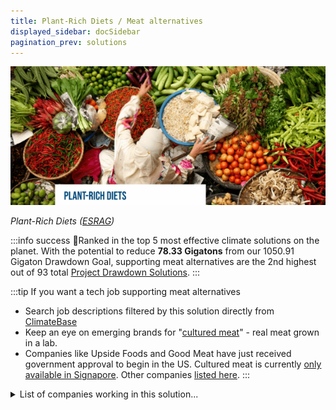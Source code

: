 ```yaml
---
title: Plant-Rich Diets / Meat alternatives
displayed_sidebar: docSidebar
pagination_prev: solutions
---
```

![](/../static/img/plant-rich-diets.png)

*Plant-Rich Diets ([ESRAG](https://esragdev.com/project/plant-rich-diets/))*

:::info success 🏅Ranked in the top 5 most effective climate solutions on the planet.
 With the potential to reduce **78.33 Gigatons** from our 1050.91 Gigaton Drawdown Goal, supporting meat alternatives are the 2nd highest out of 93 total [Project Drawdown Solutions](../solutions-explorer).
:::

:::tip If you want a tech job supporting meat alternatives
* Search job descriptions filtered by this solution directly from [ClimateBase](https://climatebase.org/jobs?l=&q=&drawdown_solutions=Plant-Rich+Diets&p=0&remote=false)
* Keep an eye on emerging brands for "[cultured meat](#progress-made)" - real meat grown in a lab.
* Companies like Upside Foods and Good Meat have just received government approval to begin in the US. Cultured meat is currently [only available in Signapore](https://www.bbc.com/news/business-65784505).  Other companies [listed here](https://www.labiotech.eu/best-biotech/cultured-meat-companies/).
:::

<!--!!! info "We are tracking closely - join our mailing ist"-->

<details>
        <summary>List of companies working in this solution...</summary>
        Experimental feature. Exciting Updates Underway!
        <div>
            <ul>
             
                <li><a href="https://thevegetarianbutcher.com">The Vegetarian Butcher</a></li>
            
                <li><a href="https://emergyfoods.com/">Emergy Food</a></li>
            
                <li><a href="https://www.plantiblefoods.com/">Plantible</a></li>
            
                <li><a href="https://buywithimpact.com/">Buy With Impact</a></li>
            
                <li><a href="https://www.memphismeats.com">Memphis Meats</a></li>
            
                <li><a href="https://www.meatable.com/">Meatable</a></li>
            
                <li><a href="https://clarafoods.com">Clara Foods</a></li>
            
                <li><a href="https://knoweatall.co/">Knoweatall</a></li>
            
                <li><a href="https://apeelsciences.com">Apeel Sciences</a></li>
            
                <li><a href="https://bittyfoods.com">Bitty Foods</a></li>
            
                <li><a href="https://snact.co.uk">Snact</a></li>
            
            </ul>
        </div>
        </details>

:::company
  #### [Jobs listed in this solution at Climatebase](https://climatebase.org/jobs?l=&q=&drawdown_solutions=Plant-Rich+Diets)
:::
## Overview

- By reducing worldwide cattle numbers, we can achieve immediate climate gains due to methane's short half-life. Additionally, industrial livestock reduction prevents destruction of biodiverse habitat that are ideal [land sinks](../sector-land-sinks).
- Beef is more [resource-intensive](https://www.wri.org/insights/6-pressing-questions-about-beef-and-climate-change-answered) than other meats, and animal-based foods require more resources than plant-based foods.
- Shifting towards plant-based diets offers the greatest potential for positive impact, surpassing increased yields, agricultural efficiency, and reduced food waste.

## Progress Made

<iframe width="560" height="315" src="https://www.youtube.com/embed/XdkskowAHkY" title="YouTube video player" frameborder="0" allow="accelerometer; autoplay; clipboard-write; encrypted-media; gyroscope; picture-in-picture; web-share" allowfullscreen></iframe>

Food design technologies are revolutionizing plant-based options, enhancing taste and aroma. Advancements like extrudable fat technology, introducing new food resources, and climate-first supply chain technologies are transforming the way we eat. Embracing these innovations allows us to make sustainable choices for a healthier future.

Here are the [latest technology](https://gfi.org/science/the-science-of-plant-based-meat/) developments:

* Lab-grown meat (CBM): Stem cells from animal biopsy are grown in bioreactors to form muscle, fat, and connective tissue for meat production.
* Plant- and fungi-based meat (PBM): Plant ingredients undergo sourcing, processing, and formulation stages to replace functional components in animal products through R&D.
* Recreate products have a low background flavor: The goal is to maintain a low background flavor in products without overpowering the subtler tastes of conventional meat or seafood.

## Key Players

Here is a list of 10 prominent players in the plant-based meat market:

1. Beyond Meat
2. Impossible Foods Inc.
3. Morningstar Farms
4. Quorn Foods
5. Lightlife Foods, Inc.
6. Tofurky
7. Amy's Kitchen, Inc.
8. Dr. Praeger's Sensible Foods
9. Trader Joe's
10. Yves Veggie Cuisine (The Hain-Celestial Canada, ULC)

## Lessons Learned

* Plant-based non-vegetarian alternatives market on the rise due to animal-borne infection risks, health concerns, and demand for good food commodities.
* Growing public understanding and demand for plant-based alternatives driven by health benefits and appeal to flexitarians.
* Increasing awareness of food system's climate impact influencing consumer purchasing decisions.
* [50%](https://www.unilever.com/news/news-search/2023/five-trends-that-will-take-plantbased-eating-mainstream-in-2023/) of flexitarians interested in following food trends.
* [42%](https://www.unilever.com/news/news-search/2023/five-trends-that-will-take-plantbased-eating-mainstream-in-2023/) of consumers worldwide expect plant-based foods to replace meat in the next decade.

## Challenges Ahead

* Plant-based meat industry growth limited by population sensitivity to soy and gluten and high prices.
* Incorrect perception of taste of plant-based beef products can hinder market expansion.
* Plant-based meat is significantly more expensive than conventional meat on a per-pound basis, according to Nielsen data.
* [Analysts](https://www.nytimes.com/2021/10/15/business/beyond-meat-impossible-emissions.html) find it challenging to assess the sustainability of plant-based foods due to limited transparency regarding emissions.

## Best Path Forward

The future of plant-based foods in the restaurant industry appears promising as the demand for such options grows. 

* Growing adoption of plant-based diets driven by health, environmental, and ethical considerations.
* Restaurants adapting and expanding plant-based options to meet the increasing demand.
* Offering plant-based choices helps attract new customers and appeal to younger demographics.
* Restaurants staying competitive in a crowded market by embracing plant-based trends.
* Initiatives like Veganuary demonstrate popularity, with rapid sign-ups in January.